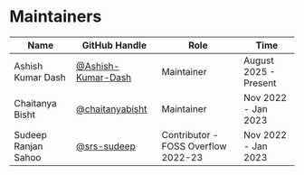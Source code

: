 # Maintainers

| Name          | GitHub Handle    | Role             | Time | 
|---------------|------------------|------------------|------|
| Ashish Kumar Dash      | [@Ashish-Kumar-Dash](https://github.com/Ashish-Kumar-Dash) | Maintainer | August 2025 - Present | 
| Chaitanya Bisht | [@chaitanyabisht](https://github.com/chaitanyabisht) | Maintainer | Nov 2022 - Jan 2023 | 
| Sudeep Ranjan Sahoo | [@srs-sudeep](https://github.com/srs-sudeep) | Contributor - FOSS Overflow 2022-23 | Nov 2022 - Jan 2023 | 
